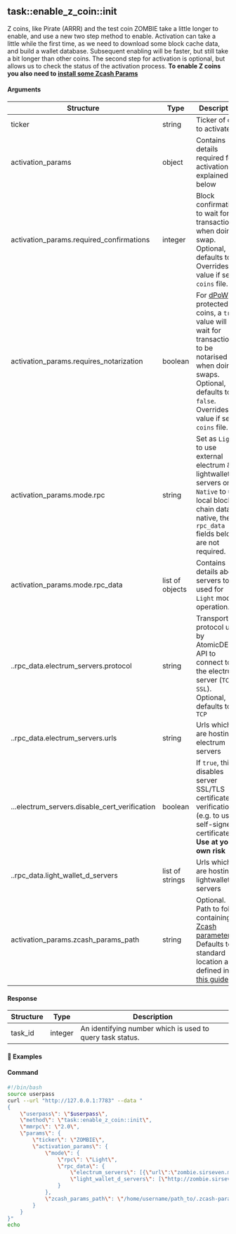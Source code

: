 
## task::enable_z_coin::init

Z coins, like Pirate (ARRR) and the test coin ZOMBIE take a little longer to enable, and use a new two step method to enable. Activation can take a little while the first time, as we need to download some block cache data, and build a wallet database. Subsequent enabling will be faster, but still take a bit longer than other coins. The second step for activation is optional, but allows us to check the status of the activation process.
<b>To enable Z coins you also need to [install some Zcash Params](https://forum.komodoplatform.com/t/installing-zcash-params/603)</b>


#### Arguments

| Structure                                 | Type            | Description                                                                                                                                                          |
| ----------------------------------------- | --------------- | -------------------------------------------------------------------------------------------------------------------------------------------------------------------- |
| ticker                                    | string          | Ticker of coin to activate                                                                                                                                           |
| activation_params                         | object          | Contains details required for activation as explained below                                                                                                          |
| activation_params.required_confirmations  | integer         | Block confirmations to wait for transactions when doing a swap. Optional, defaults to `3`. Overrides value if set in `coins` file.                                            |
| activation_params.requires_notarization   | boolean         | For [dPoW](https://komodoplatform.com/en/blog/dpow-demystified/) protected coins, a `true` value will wait for transactions to be notarised when doing swaps. Optional, defaults to `false`. Overrides value if set in `coins` file.  |
| activation_params.mode.rpc                | string          | Set as `Light` to use external electrum & lightwallet_d servers or `Native` to use local block chain data. If native, the `rpc_data` fields below are not required.  |
| activation_params.mode.rpc_data           | list of objects | Contains details about servers to be used for `Light` mode operation.                                                                                                |
| ..rpc_data.electrum_servers.protocol      | string          | Transport protocol used by AtomicDEX API to connect to the electrum server (`TCP` or `SSL`). Optional, defaults to `TCP`                                             |
| ..rpc_data.electrum_servers.urls          | string          | Urls which are hosting electrum servers                                                                                                                              |
| ...electrum_servers.disable_cert_verification | boolean     | If `true`, this disables server SSL/TLS certificate verification (e.g. to use self-signed certificate). <b>Use at your own risk</b>                                  |
| ..rpc_data.light_wallet_d_servers         | list of strings | Urls which are hosting lightwallet_d servers                                                                                                                         |
| activation_params.zcash_params_path       | string          | Optional. Path to folder containing [Zcash parameters](https://z.cash/technology/paramgen/). Defaults to standard location as defined in [this guide](https://forum.komodoplatform.com/t/installing-zcash-params/603) |



#### Response

| Structure              | Type              | Description                                                                                                        |
| ---------------------- | ----------------- | ------------------------------------------------------------------------------------------------------------------ |
| task_id                | integer           | An identifying number which is used to query task status.                                                          |

#### :pushpin: Examples

#### Command

```bash
#!/bin/bash
source userpass
curl --url "http://127.0.0.1:7783" --data "
{
    \"userpass\": \"$userpass\",
    \"method\": \"task::enable_z_coin::init\",
    \"mmrpc\": \"2.0\",
    \"params\": {
        \"ticker\": \"ZOMBIE\",
        \"activation_params\": {
            \"mode\": {
                \"rpc\": \"Light\",
                \"rpc_data\": {
                    \"electrum_servers\": [{\"url\":\"zombie.sirseven.me:10033\"}],
                    \"light_wallet_d_servers\": [\"http://zombie.sirseven.me:443\"]
                }
            },
            \"zcash_params_path\": \"/home/username/path_to/.zcash-params\"
        }
    }
}"
echo
```

<div style="margin-top: 0.5rem;">

<collapse-text hidden title="Response">

#### Response

```json
{
  "mmrpc": "2.0",
  "result": {
    "task_id": 0
  },
  "id": null
}
```

</collapse-text>

</div>


